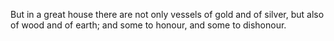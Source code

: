 But in a great house there are not only vessels of gold and of silver, but also of wood and of earth; and some to honour, and some to dishonour.
